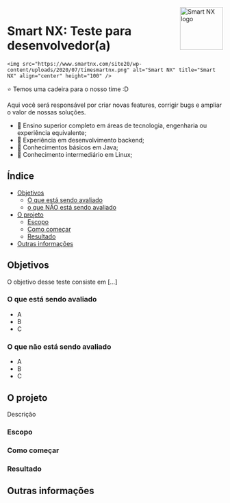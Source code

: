<a href="https://smartnx.com/">
    <img src="https://i.imgur.com/lJbJFCs.png" alt="Smart NX logo" title="Smart NX" align="right" height="100" />
</a>

Smart NX: Teste para desenvolvedor(a)
======================

    <img src="https://www.smartnx.com/site20/wp-content/uploads/2020/07/timesmartnx.png" alt="Smart NX" title="Smart NX" align="center" height="100" />


:star: Temos uma cadeira para o nosso time :D

Aqui você será responsável por criar novas features, corrigir bugs e ampliar o valor de nossas soluções. 

* 🚀 Ensino superior completo em áreas de tecnologia, engenharia ou experiência equivalente;
* 🚀 Experiência em desenvolvimento backend;
* 🚀 Conhecimentos básicos em Java;
* 🚀 Conhecimento intermediário em Linux;

## Índice

- [Objetivos](#objetivos)
    - [O que está sendo avaliado](#o-que-está-sendo-avaliado)
    - [o que NÃO está sendo avaliado](#o-que-não-está-sendo-avaliado)
- [O projeto](#o-projeto)
    - [Escopo](#escopo)
    - [Como começar](#como-comecar)
    - [Resultado](#resultado)
- [Outras informações](#outras-informações)

## Objetivos

O objetivo desse teste consiste em [...]

### O que está sendo avaliado

- A
- B
- C

### O que não está sendo avaliado

- A
- B
- C

## O projeto

Descrição

### Escopo

### Como começar

### Resultado

## Outras informações
